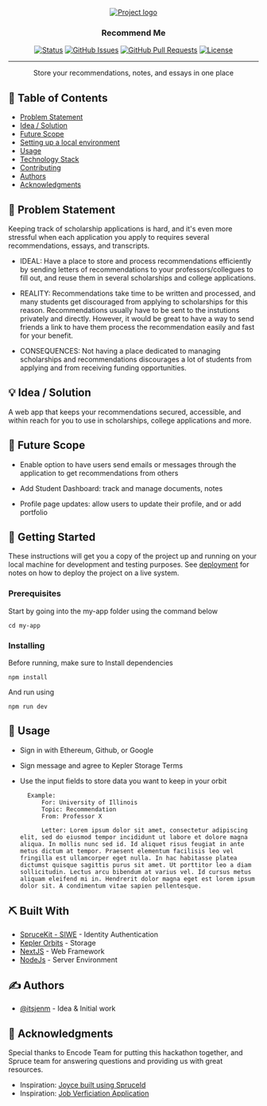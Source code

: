 <p align="center">
  <a href="" rel="noopener">
 <img src="https://i.imgur.com/AZ2iWek.png" alt="Project logo"></a>
</p>
<h3 align="center">Recommend Me</h3>

<div align="center">


[![Status](https://img.shields.io/badge/status-active-success.svg)]()
[![GitHub Issues](https://img.shields.io/github/issues/kylelobo/The-Documentation-Compendium.svg)](https://github.com/kylelobo/The-Documentation-Compendium/issues)
[![GitHub Pull Requests](https://img.shields.io/github/issues-pr/kylelobo/The-Documentation-Compendium.svg)](https://github.com/kylelobo/The-Documentation-Compendium/pulls)
[![License](https://img.shields.io/badge/license-MIT-blue.svg)](LICENSE.md)

</div>

---

<p align="center"> Store your recommendations, notes, and essays in one place 
    <br> 
</p>

## 📝 Table of Contents

- [Problem Statement](#problem_statement)
- [Idea / Solution](#idea)
- [Future Scope](#future_scope)
- [Setting up a local environment](#getting_started)
- [Usage](#usage)
- [Technology Stack](#tech_stack)
- [Contributing](../CONTRIBUTING.md)
- [Authors](#authors)
- [Acknowledgments](#acknowledgments)

## 🧐 Problem Statement <a name = "problem_statement"></a>

Keeping track of scholarship applications is hard, and it's even more stressful when each application you apply to requires several recommendations, essays, and transcripts.  

- IDEAL: Have a place to store and process recommendations efficiently by sending letters of recommendations to your professors/collegues to fill out, and reuse them in several scholarships and college applications. 

- REALITY: Recommendations take time to be written and processed, and many students get discouraged from applying to scholarships for this reason. Recommendations usually have to be sent to the instutions privately and directly. However, it would be great to have a way to send friends a link to have them process the recommendation easily and fast for your benefit. 

- CONSEQUENCES: Not having a place dedicated to managing scholarships and recommendations discourages a lot of students from applying and from receiving funding opportunities. 


## 💡 Idea / Solution <a name = "idea"></a>

A web app that keeps your recommendations secured, accessible, and within reach for you to use in scholarships, college applications and more. 



## 🚀 Future Scope <a name = "future_scope"></a>

- Enable option to have users send emails or messages through the application to get recommendations from others

- Add Student Dashboard: track and manage documents, notes

- Profile page updates: allow users to update their profile, and or add portfolio 

## 🏁 Getting Started <a name = "getting_started"></a>

These instructions will get you a copy of the project up and running on your local machine for development
and testing purposes. See [deployment](#deployment) for notes on how to deploy the project on a live system.

### Prerequisites

Start by going into the my-app folder using the command below

```
cd my-app
```

### Installing

Before running, make sure to 
Install dependencies

```
npm install
```

And run  using 

```
npm run dev
```

## 🎈 Usage <a name="usage"></a>

- Sign in with Ethereum, Github, or Google 
- Sign message and agree to Kepler Storage Terms 
- Use the input fields to store data you want to keep in your orbit


    ``````
      Example: 
          For: University of Illinois
          Topic: Recommendation
          From: Professor X 

          Letter: Lorem ipsum dolor sit amet, consectetur adipiscing elit, sed do eiusmod tempor incididunt ut labore et dolore magna aliqua. In mollis nunc sed id. Id aliquet risus feugiat in ante metus dictum at tempor. Praesent elementum facilisis leo vel fringilla est ullamcorper eget nulla. In hac habitasse platea dictumst quisque sagittis purus sit amet. Ut porttitor leo a diam sollicitudin. Lectus arcu bibendum at varius vel. Id cursus metus aliquam eleifend mi in. Hendrerit dolor magna eget est lorem ipsum dolor sit. A condimentum vitae sapien pellentesque.   
    `````` 

## ⛏️ Built With <a name = "tech_stack"></a>

- [SpruceKit - SIWE](https://www.spruceid.dev/) - Identity Authentication 
- [Kepler Orbits](https://www.spruceid.dev/) - Storage
- [NextJS](https://nextjs.org/) - Web Framework
- [NodeJs](https://nodejs.org/en/) - Server Environment

## ✍️ Authors <a name = "authors"></a>

- [@itsjenm](https://github.com/itsjenm) - Idea & Initial work


## 🎉 Acknowledgments <a name = "acknowledgments"></a>

Special thanks to Encode Team for putting this hackathon together, and Spruce team for answering questions and providing us with great resources. 

- Inspiration: [Joyce built using SpruceId](https://joyce.spruceid.xyz/)
- Inspiration: [Job Verficiation Application](https://github.com/spruceid/verifiable-job-application)

